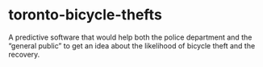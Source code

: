 # toronto-bicycle-thefts
A predictive software that would help both the police department and the “general public” to get an idea about the likelihood of bicycle theft and the recovery.
